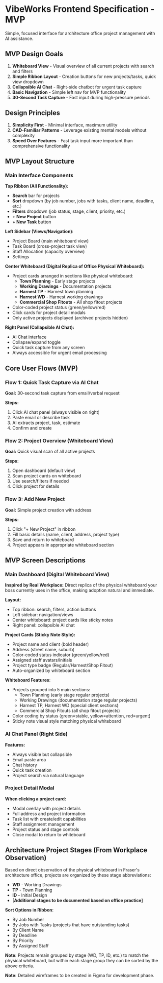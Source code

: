 # VibeWorks Frontend Specification - MVP

Simple, focused interface for architecture office project management with AI assistance.

## MVP Design Goals

1. **Whiteboard View** - Visual overview of all current projects with search and filters
2. **Simple Ribbon Layout** - Creation buttons for new projects/tasks, quick view dropdown
3. **Collapsible AI Chat** - Right-side chatbot for urgent task capture
4. **Basic Navigation** - Simple left nav for MVP functionality
5. **30-Second Task Capture** - Fast input during high-pressure periods

## Design Principles

1. **Simplicity First** - Minimal interface, maximum utility
2. **CAD-Familiar Patterns** - Leverage existing mental models without complexity
3. **Speed Over Features** - Fast task input more important than comprehensive functionality

## MVP Layout Structure

### Main Interface Components

**Top Ribbon (All Functionality):**
- **Search** bar for projects
- **Sort** dropdown (by job number, jobs with tasks, client name, deadline, etc.)
- **Filters** dropdown (job status, stage, client, priority, etc.)
- **+ New Project** button
- **+ New Task** button

**Left Sidebar (Views/Navigation):**
- Project Board (main whiteboard view)
- Task Board (cross-project task view)
- Staff Allocation (capacity overview)
- Settings

**Center Whiteboard (Digital Replica of Office Physical Whiteboard):**
- Project cards arranged in sections like physical whiteboard:
  - **Town Planning** - Early stage projects
  - **Working Drawings** - Documentation projects
  - **Harnest TP** - Harnest town planning
  - **Harnest WD** - Harnest working drawings
  - **Commercial Shop Fitouts** - All shop fitout projects
- Color-coded project status (green/yellow/red)
- Click cards for project detail modals
- Only active projects displayed (archived projects hidden)

**Right Panel (Collapsible AI Chat):**
- AI Chat interface
- Collapse/expand toggle
- Quick task capture from any screen
- Always accessible for urgent email processing

## Core User Flows (MVP)

### Flow 1: Quick Task Capture via AI Chat

**Goal:** 30-second task capture from email/verbal request

**Steps:**
1. Click AI chat panel (always visible on right)
2. Paste email or describe task
3. AI extracts project, task, estimate
4. Confirm and create

### Flow 2: Project Overview (Whiteboard View)

**Goal:** Quick visual scan of all active projects

**Steps:**
1. Open dashboard (default view)
2. Scan project cards on whiteboard
3. Use search/filters if needed
4. Click project for details

### Flow 3: Add New Project

**Goal:** Simple project creation with address

**Steps:**
1. Click "+ New Project" in ribbon
2. Fill basic details (name, client, address, project type)
3. Save and return to whiteboard
4. Project appears in appropriate whiteboard section

## MVP Screen Descriptions

### Main Dashboard (Digital Whiteboard View)

**Inspired by Real Workplace:** Direct replica of the physical whiteboard your boss currently uses in the office, making adoption natural and immediate.

**Layout:**
- Top ribbon: search, filters, action buttons
- Left sidebar: navigation/views
- Center whiteboard: project cards like sticky notes
- Right panel: collapsible AI chat

**Project Cards (Sticky Note Style):**
- Project name and client (bold header)
- Address (street name, suburb)
- Color-coded status indicator (green/yellow/red)
- Assigned staff avatars/initials
- Project type badge (Regular/Harnest/Shop Fitout)
- Auto-organized by whiteboard section

**Whiteboard Features:**
- Projects grouped into 5 main sections:
  - Town Planning (early stage regular projects)
  - Working Drawings (documentation stage regular projects)
  - Harnest TP, Harnest WD (special client sections)
  - Commercial Shop Fitouts (all shop fitout projects)
- Color coding by status (green=stable, yellow=attention, red=urgent)
- Sticky note visual style matching physical whiteboard

### AI Chat Panel (Right Side)

**Features:**
- Always visible but collapsible
- Email paste area
- Chat history
- Quick task creation
- Project search via natural language

### Project Detail Modal

**When clicking a project card:**
- Modal overlay with project details
- Full address and project information
- Task list with create/edit capabilities
- Staff assignment management
- Project status and stage controls
- Close modal to return to whiteboard

## Architecture Project Stages (From Workplace Observation)

Based on direct observation of the physical whiteboard in Fraser's architecture office, projects are organized by these stage abbreviations:

- **WD** - Working Drawings
- **TP** - Town Planning  
- **ID** - Initial Design
- **[Additional stages to be documented based on office practice]**

**Sort Options in Ribbon:**
- By Job Number
- By Jobs with Tasks (projects that have outstanding tasks)
- By Client Name
- By Deadline
- By Priority
- By Assigned Staff

**Note:** Projects remain grouped by stage (WD, TP, ID, etc.) to match the physical whiteboard, but within each stage group they can be sorted by the above criteria.

**Note:** Detailed wireframes to be created in Figma for development phase.
